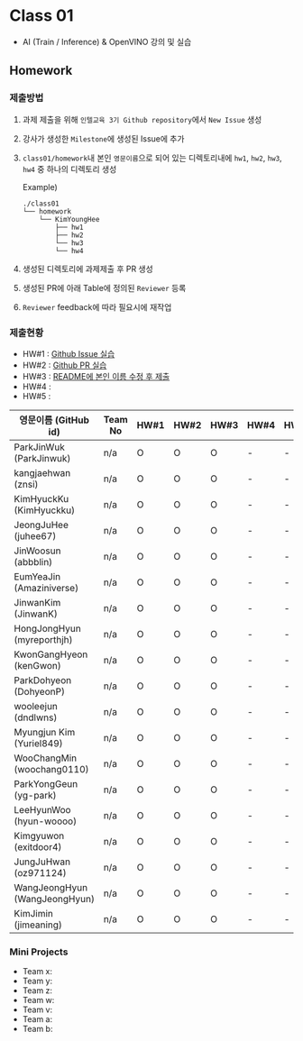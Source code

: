 # Class 01

* AI (Train / Inference) & OpenVINO 강의 및 실습

## Homework

### 제출방법

1. 과제 제출을 위해 `인텔교육 3기 Github repository`에서 `New Issue` 생성

2. 강사가 생성한 `Milestone`에 생성된 Issue에 추가 

3. `class01/homework`내 본인 `영문이름`으로 되어 있는 디렉토리내에 `hw1`, `hw2`, `hw3`, `hw4` 중 하나의 디렉토리 생성

    Example)
    ```
    ./class01
    └── homework
        └── KimYoungHee
            ├── hw1
            ├── hw2
            └── hw3
            └── hw4
    ```

4. 생성된 디렉토리에 과제제출 후 PR 생성

5. 생성된 PR에 아래 Table에 정의된 `Reviewer` 등록

6. `Reviewer` feedback에 따라 필요시에 재작업

### 제출현황

* HW#1 : [Github Issue 실습](https://github.com/kccistc/intel-03/issues/2)
* HW#2 : [Github PR 실습](https://github.com/kccistc/intel-03/issues/3)
* HW#3 : [README에 본인 이름 수정 후 제출](https://github.com/kccistc/intel-03/issues/6)
* HW#4 :
* HW#5 :

| 영문이름 (GitHub id)           | Team No | HW#1 | HW#2 | HW#3 | HW#4 | HW#5 | Reviewer |
|-------------------------------|---------|------|------|-------|-----|-----|----------|
| ParkJinWuk (ParkJinwuk) | n/a | O | O | O | - | - | max5982 |
| kangjaehwan (znsi) | n/a | O | O | O | - | - | max5982 |
| KimHyuckKu (KimHyuckku) | n/a | O | O | O | - | - | max5982 |
| JeongJuHee (juhee67) | n/a | O | O | O | - | - | max5982 |
| JinWoosun (abbblin) | n/a | O | O | O | - | - | max5982 |
| EumYeaJin (Amaziniverse) | n/a | O | O | O | - | - | max5982 |
| JinwanKim (JinwanK) | n/a | O | O | O | - | - | max5982 |
| HongJongHyun (myreporthjh) | n/a | O | O | O | - | - | max5982 |
| KwonGangHyeon (kenGwon) | n/a | O | O | O | - | - | max5982 |
| ParkDohyeon (DohyeonP) | n/a | O | O | O | - | - | max5982 |
| wooleejun (dndlwns) | n/a | O | O | O | - | - | mokiya |
| Myungjun Kim (Yuriel849) | n/a | O | O | O | - | - | mokiya |
| WooChangMin (woochang0110) | n/a | O | O | O | - | - | mokiya |
| ParkYongGeun (yg-park) | n/a | O | O | O | - | - | mokiya |
| LeeHyunWoo (hyun-woooo) | n/a | O | O | O | - | - | mokiya |
| Kimgyuwon (exitdoor4) | n/a | O | O | O | - | - | mokiya |
| JungJuHwan (oz971124) | n/a | O | O | O | - | - | mokiya |
| WangJeongHyun (WangJeongHyun) | n/a | O | O | O | - | - | mokiya |
| KimJimin (jimeaning) | n/a | O | O | O | - | - | mokiya |

### Mini Projects

* Team x:
* Team y:
* Team z:
* Team w:
* Team v:
* Team a:
* Team b:
